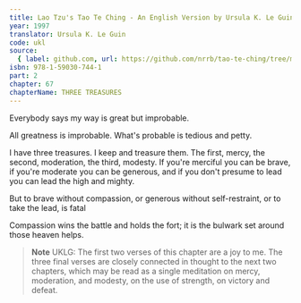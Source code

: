 ```yaml
---
title: Lao Tzu's Tao Te Ching - An English Version by Ursula K. Le Guin
year: 1997
translator: Ursula K. Le Guin
code: ukl
source:
  { label: github.com, url: https://github.com/nrrb/tao-te-ching/tree/master }
isbn: 978-1-59030-744-1
part: 2
chapter: 67
chapterName: THREE TREASURES
---
```

Everybody says my way is great
but improbable.

All greatness
is improbable.
What's probable
is tedious and petty.

I have three treasures.
I keep and treasure them.
The first, mercy,
the second, moderation,
the third, modesty.
If you're merciful you can be brave,
if you're moderate you can be generous,
and if you don't presume to lead
you can lead the high and mighty.

But to brave without compassion,
or generous without self-restraint,
or to take the lead,
is fatal

Compassion wins the battle
and holds the fort;
it is the bulwark set
around those heaven helps.


> **Note** UKLG: The first two verses of this chapter are a joy to me.
The three final verses are closely connected in thought to the next two chapters, which may be read as a single meditation on mercy, moderation, and modesty, on the use of strength, on victory and defeat.